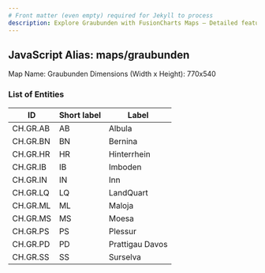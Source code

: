 ```yaml
---
# Front matter (even empty) required for Jekyll to process
description: Explore Graubunden with FusionCharts Maps – Detailed features for seamless integration. Try now & enhance your data visualization today! 
---
```


## JavaScript Alias: maps/graubunden

Map Name: Graubunden
Dimensions (Width x Height): 770x540





### List of Entities

ID | Short label | Label
---|---|---|
CH.GR.AB|AB|Albula
CH.GR.BN|BN|Bernina
CH.GR.HR|HR|Hinterrhein
CH.GR.IB|IB|Imboden
CH.GR.IN|IN|Inn
CH.GR.LQ|LQ|LandQuart
CH.GR.ML|ML|Maloja
CH.GR.MS|MS|Moesa
CH.GR.PS|PS|Plessur
CH.GR.PD|PD|Prattigau Davos
CH.GR.SS|SS|Surselva

